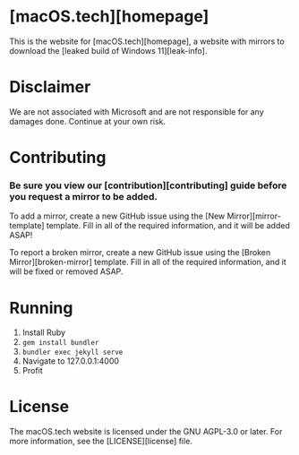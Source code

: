 # [macOS.tech][homepage]

This is the website for [macOS.tech][homepage], a website with mirrors to download the [leaked build of Windows 11][leak-info].

# Disclaimer

We are not associated with Microsoft and are not responsible for any damages done. Continue at your own risk.

# Contributing

### Be sure you view our [contribution][contributing] guide before you request a mirror to be added.

To add a mirror, create a new GitHub issue using the [New Mirror][mirror-template] template. Fill in all of the required information, and it will be added ASAP!

To report a broken mirror, create a new GitHub issue using the [Broken Mirror][broken-mirror] template. Fill in all of the required information, and it will be fixed or removed ASAP.

# Running

1. Install Ruby
2. `gem install bundler`
3. `bundler exec jekyll serve`
4. Navigate to 127.0.0.1:4000
5. Profit

# License

The macOS.tech website is licensed under the GNU AGPL-3.0 or later. For more information, see the [LICENSE][license] file.
